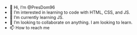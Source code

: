 - 👋 Hi, I’m @PresDom96
- 👀 I’m interested in learning to code with HTML, CSS, and JS.
- 🌱 I’m currently learning JS.
- 💞️ I’m looking to collaborate on anything. I am looking to learn.
- 📫 How to reach me 

<!---
PresDom96/PresDom96 is a ✨ special ✨ repository because its `README.md` (this file) appears on your GitHub profile.
You can click the Preview link to take a look at your changes.
--->
